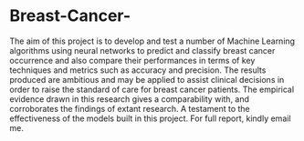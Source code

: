 # Breast-Cancer-
The aim of this project is to develop and test a number of Machine Learning algorithms using neural networks to predict and classify breast cancer occurrence and also compare their performances in terms of key techniques and metrics such as accuracy and precision. The results produced are ambitious and may be applied to assist clinical decisions in order to raise the standard of care for breast cancer patients.
The empirical evidence drawn in this research gives a comparability with, and corroborates the findings of extant research. A testament to the effectiveness of the models built in this project.
For full report, kindly email me.
